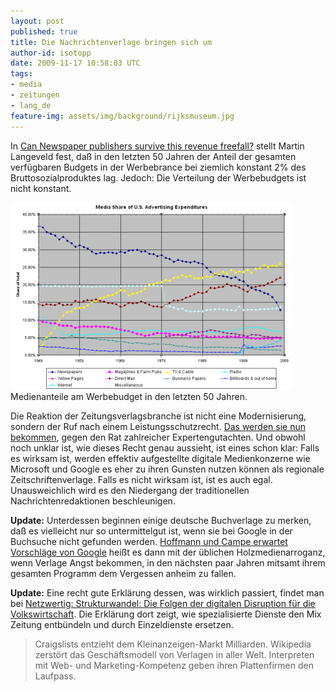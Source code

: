 ```yaml
---
layout: post
published: true
title: Die Nachrichtenverlage bringen sich um
author-id: isotopp
date: 2009-11-17 10:58:03 UTC
tags:
- media
- zeitungen
- lang_de
feature-img: assets/img/background/rijksmuseum.jpg
---
```

In <a href='http://www.niemanlab.org/2009/08/can-newspaper-publishers-survive-this-revenue-freefall-perhaps-if-they-embrace-a-digital-future/'>Can Newspaper publishers survive this revenue freefall?</a> stellt Martin Langeveld fest, daß in den letzten 50 Jahren der Anteil der gesamten verfügbaren Budgets in der Werbebrance bei ziemlich konstant 2% des Bruttosozialproduktes lag. Jedoch: Die Verteilung der Werbebudgets ist nicht konstant.

<div class="serendipity_imageComment_center" style="width: 450px"><div class="serendipity_imageComment_img"><a class="serendipity_image_link"  href='http://www.niemanlab.org/2009/08/can-newspaper-publishers-survive-this-revenue-freefall-perhaps-if-they-embrace-a-digital-future'><!-- s9ymdb:5157 --><img class="serendipity_image_center" width="450" height="299"  src="/uploads/newspaper-decline.png"  alt="" /></a></div><div class="serendipity_imageComment_txt">Medienanteile am Werbebudget in den letzten 50 Jahren.</div></div>

Die Reaktion der Zeitungsverlagsbranche ist nicht eine Modernisierung, sondern der Ruf nach einem Leistungsschutzrecht. <a href='http://www.heise.de/newsticker/meldung/Verlage-rechnen-mit-Gesetzentwurf-fuer-Leistungsschutzrecht-noch-in-diesem-Jahr-861101.html'>Das werden sie nun bekommen</a>, gegen den Rat zahlreicher Expertengutachten. Und obwohl noch unklar ist, wie dieses Recht genau aussieht, ist eines schon klar: Falls es wirksam ist, werden effektiv aufgestellte digitale Medienkonzerne wie Microsoft und Google es eher zu ihren Gunsten nutzen können als regionale Zeitschriftenverlage. Falls es nicht wirksam ist, ist es auch egal. Unausweichlich wird es den Niedergang der traditionellen Nachrichtenredaktionen beschleunigen.

<b>Update:</b> Unterdessen beginnen einige deutsche Buchverlage zu merken, daß es vielleicht nur so untermittelgut ist, wenn sie bei Google in der Buchsuche nicht gefunden werden. <a href='http://www.heise.de/newsticker/meldung/Hoffmann-und-Campe-erwartet-Vorschlaege-von-Google-861040.html'>Hoffmann und Campe erwartet Vorschläge von Google</a> heißt es dann mit der üblichen Holzmedienarroganz, wenn Verlage Angst bekommen, in den nächsten paar Jahren mitsamt ihrem gesamten Programm dem Vergessen anheim zu fallen.

<b>Update:</b> Eine recht gute Erklärung dessen, was wirklich passiert, findet man bei <a href='http://netzwertig.com/2009/11/08/strukturwandel-die-folgen-der-digitalen-disruption-fuer-die-volkswirtschaft/'>Netzwertig: Strukturwandel: Die Folgen der digitalen Disruption für die Volkswirtschaft</a>. Die Erklärung dort zeigt, wie spezialisierte Dienste den Mix Zeitung entbündeln und durch Einzeldienste ersetzen. <blockquote>Craigslists entzieht dem Kleinanzeigen-Markt Milliarden. Wikipedia zerstört das Geschäftsmodell von Verlagen in aller Welt. Interpreten mit Web- und Marketing-Kompetenz geben ihren Plattenfirmen den Laufpass.</blockquote>

